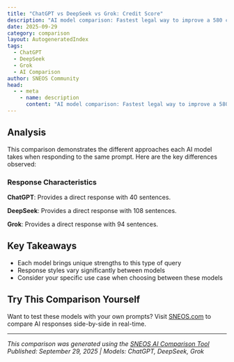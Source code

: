 ```yaml
---
title: "ChatGPT vs DeepSeek vs Grok: Credit Score"
description: "AI model comparison: Fastest legal way to improve a 580 credit score to 750+ in 12 months..."
date: 2025-09-29
category: comparison
layout: AutogeneratedIndex
tags:
  - ChatGPT
  - DeepSeek
  - Grok
  - AI Comparison
author: SNEOS Community
head:
  - - meta
    - name: description
      content: "AI model comparison: Fastest legal way to improve a 580 credit score to 750+ in 12 months..."
---
```


<ChatComparison
  title="ChatGPT vs DeepSeek vs Grok: Credit Score"
  prompt="Fastest legal way to improve a 580 credit score to 750+ in 12 months"
  :responses='{
    "ChatGPT": "Improving a credit score from 580 to 750\u002B in 12 months is ambitious but achievable with disciplined and strategic credit management. Here are the fastest, fully legal ways to do it:\n\n### 1. Check Your Credit Report and Dispute Errors\n- Obtain your credit reports from Experian, Equifax, and TransUnion (free at AnnualCreditReport.com).\n- Review for errors: incorrect late payments, accounts that aren\u2019t yours, outdated negative info.\n- Dispute any inaccuracies promptly, as errors can artificially lower your score.\n\n### 2. Pay Down Credit Card Balances (Reduce Credit Utilization)\n- Your credit utilization ratio (how much of your available credit you use) is a major factor.\n- Aim to keep utilization below 10% (ideally under 5%).\n- If possible, pay down existing balances or request credit limit increases (but don\u2019t increase spending).\n\n### 3. Make All Payments On Time, Every Time\n- Payment history is the largest factor in your credit score (~35%).\n- Set up automatic payments or reminders to avoid any late or missed payments.\n- Even one late payment can significantly hurt progress.\n\n### 4. Become an Authorized User on Someone Else\u2019s Credit Card\n- If a trusted family member or close friend has a well-managed credit card with a long history and low utilization, ask to be added as an authorized user.\n- This can quickly boost your score by adding positive history to your report.\n\n### 5. Use a Secured Credit Card or Credit Builder Loan\n- If you don\u2019t have credit or need to build positive recent activity, open a secured credit card or apply for a credit builder loan.\n- Make small purchases and pay in full each month.\n- This builds a positive payment history and adds healthy revolving credit.\n\n### 6. Avoid Opening Too Many New Accounts\n- Each hard inquiry can temporarily lower your score.\n- Only open new credit accounts as needed, such as for a secured card or credit builder loan strategically.\n- Keep older accounts open to maintain your average credit age.\n\n### 7. Diversify Your Credit Mix (If Needed)\n- Your score benefits from having a mix of cards, installment loans, etc.\n- If you only have credit cards, consider a small personal loan or credit builder loan.\n- Don\u2019t take on loans you don\u2019t need just for this, but strategic use can help.\n\n### 8. Keep Old Accounts Open\n- Length of credit history matters.\n- Don\u2019t close old cards, even if unused, as they help increase your average account age.\n\n---\n\n### Sample Timeline to Reach 750\u002B in 12 Months\n\n- **Month 1-2:** Pull reports, dispute errors, pay down balances, set up automatic payments.\n- **Month 3-4:** Become an authorized user or open secured credit card, start credit builder loan.\n- **Month 5-8:** Maintain on-time payments, keep utilization low, request credit limit increases if possible.\n- **Month 9-12:** Continue habits, avoid new hard pulls unless strategically adding credit, monitor progress.\n\n---\n\n### Final Tips\n- Consistency is key: even one missed payment can delay reaching 750.\n- Avoid payday loans or predatory lenders.\n- Use credit monitoring tools to track your score and see what influences changes.\n\nBy following these steps diligently, many people can move from a 580 credit score into the 750\u002B range within about a year.",
    "DeepSeek": "Of course. Achieving a 750\u002B credit score from 580 in 12 months is an ambitious but very achievable goal with a disciplined, aggressive strategy. The \u0022fastest legal way\u0022 is a multi-pronged attack that addresses the key factors in your FICO score calculation.\n\nHere is your comprehensive, step-by-step plan.\n\n### The Mindset: You Are a Financial First Responder\nFor the next 12 months, your credit is your #1 financial priority. Every financial decision should be filtered through the question: \u0022How does this affect my credit score?\u0022\n\n---\n\n### Phase 1: The Foundation (First 30-45 Days)\n\nThis phase is about damage control and understanding the battlefield.\n\n#### **Step 1: Get Your Official Reports \u0026 Deep-Dive**\nYou cannot fix what you don\u0027t know.\n*   **Source:** Go to **AnnualCreditReport.com** to get your FREE reports from all three bureaus (Equifax, Experian, TransUnion). Do not use a third-party service for this initial deep dive.\n*   **Action:** Scrutinize every single account, inquiry, and collection item. Highlight every negative mark (late payments, collections, charge-offs, judgments).\n\n#### **Step 2: Dispute Errors Aggressively**\nThis is your first and fastest potential score jump.\n*   **What to Dispute:** Any inaccuracies. Wrong balances, accounts that aren\u0027t yours, duplicate collections, late payments you believe you paid on time.\n*   **How to Dispute:** File disputes online directly with each credit bureau for the specific errors you found. Be clear and concise. They have 30-45 days to investigate. If the furnisher (the lender) cannot verify the information, it *must* be removed.\n\n#### **Step 3: Address \u0022Derogatory\u0022 Items (Collections, Charge-Offs)**\nThis is critical. Unpaid collections are a massive score killer.\n*   **The Strategy: \u0022Pay for Delete\u0022**\n    1.  Contact the collection agency (in writing is best for a paper trail).\n    2.  Offer to pay the debt in full (or settle for a lower amount if you can\u0027t afford it) **ON THE CONDITION** that they completely remove the collection account from your credit reports.\n    3.  **GET THIS AGREEMENT IN WRITING** before you send a single penny. Do not trust verbal promises.\n    4.  Once you have the written agreement, make the payment.\n*   **If they refuse a \u0022Pay for Delete\u0022:** Paying a collection without deletion still helps your score in newer FICO models (like FICO 9 and VantageScore 3.0/4.0) because it changes the status to \u0022Paid,\u0022 but the account will still remain on your report for ~7 years. **A deletion is always better.**\n\n---\n\n### Phase 2: The Aggressive Rebuild (Months 2-12)\n\nThis is where you build positive credit history rapidly.\n\n#### **Step 4: Master Credit Card Utilization (The #2 Factor)**\nThis is the **MOST POWERFUL short-term score booster**. Utilization is the percentage of your credit limit you\u0027re using.\n*   **The Golden Rule: Keep your reported utilization below 30%, and ideally under 10%.**\n*   **How to Do It:**\n    1.  **Pay Early, Pay Often:** Don\u0027t wait for your statement. If you have a $1,000 limit and spend $500, pay down $400 of it *before* the statement closing date. Let only a $100 balance (10% utilization) report to the bureaus.\n    2.  **Strategic Spending:** If you need to make a large purchase, spread it across different cards or make a payment right before the statement date to keep the reported balance low.\n*   **Goal:** On the day your credit card issuer reports to the bureaus (call them to find out the date), your balance should be minimal.\n\n#### **Step 5: Become Flawless with Payments (The #1 Factor)**\nFrom this day forward, **not a single payment can be late. Not even by one day.**\n*   **Set it and forget it:** Enable autopay for at least the minimum payment on every single account. This is your safety net.\n*   **A single late payment can tank your score by 100\u002B points. You cannot afford any setbacks.**\n\n#### **Step 6: Strategic Credit Building Tools**\nYou need to add positive payment history. Since your score is low, you\u0027ll need \u0022starter\u0022 products.\n\n*   **Secured Credit Cards:** This is your #1 tool. You put down a cash deposit (e.g., $300) which becomes your credit limit.\n    *   **Recommendations:** Discover it\u00AE Secured, Capital One Platinum Secured. Choose one that **reports to all three bureaus** and ideally **graduates** to an unsecured card after a period of on-time payments.\n    *   **Action:** Get 1-2 secured cards. Use them for small, recurring purchases (like Netflix) and pay them off in full every month (after the statement generates, but before the due date, to avoid interest).\n\n*   **Credit Builder Loans:** These are designed specifically for this purpose.\n    *   **How they work:** You don\u0027t get the money upfront. The lender places the loan amount (e.g., $1,000) into a locked savings account. You make fixed monthly payments for 12-24 months. Once you\u0027ve paid off the loan, you get the money back (minus a small fee).\n    *   **Providers:** Credit Unions, Self, or Chime. They report your on-time payments to the bureaus, building a positive installment loan history.\n\n---\n\n### Advanced Tactics \u0026 Pro Tips\n\n*   **Become an Authorized User:** Do you have a family member or spouse with a old, high-limit credit card and a perfect payment history? Ask them to add you as an authorized user (you don\u0027t even need the card). Their positive account history can be imported onto your credit report, giving your score a significant and immediate boost.\n*   **Ask for Credit Limit Increases:** After 6-12 months of perfect payment history on a card, call and ask for a credit limit increase. A higher limit automatically lowers your utilization ratio, as long as your spending stays the same. **Only do this if the issuer can do a \u0022soft pull\u0022 that doesn\u0027t hurt your score.**\n*   **Credit Mix:** Having both a revolving account (credit card) and an installment account (credit builder loan) can help your score, but this is a minor factor. Don\u0027t take out a loan you don\u0027t need just for this.\n\n### 12-Month Timeline at a Glance\n\n| Month | Primary Focus | Expected Outcome |\n| :--- | :--- | :--- |\n| **1-2** | **Triage \u0026 Dispute.** Get reports, dispute errors, negotiate \u0022pay for delete\u0022 on collections. | Initial jump (20-40 points) from deletions and paid collections. |\n| **3-6** | **Build Positive History.** Get secured card/credit builder loan. Religiously manage utilization (\u003C10%). | Steady, consistent gains (15-25 points per month) as positive payments report. |\n| **7-9** | **Optimize \u0026 Diversify.** Consider a second positive trade line (e.g., another secured card). Request soft-pull credit limit increases. | Continued growth and stabilization. Score should be breaking into the high 600s. |\n| **10-12** | **Maintain Perfection.** Keep utilization ultra-low. All accounts in perfect standing. Let your Average Age of Accounts grow. | Final push into 700s and potentially 750\u002B. The impact of past negatives fades as new, perfect history dominates. |\n\n### Final, Critical Reminders\n\n*   **Patience \u0026 Discipline:** You are undoing past damage. The biggest gains come in the first 6 months from fixing utilization and derogatories. The final push to 750\u002B requires time for your \u0022Average Age of Accounts\u0022 to grow and for the impact of past negatives to fade.\n*   **No Hard Inquiries:** Avoid applying for new credit unless it\u0027s a strategic part of your rebuild (like a necessary secured card). Each hard inquiry can knock off a few points.\n*   **Monitor Progress:** Use a free service like Credit Karma or Experian to track your VantageScore and report changes weekly. Remember, lenders often use FICO scores, which you can get for free from many bank apps (like Discover, Bank of America, Citi) or via the Experian app.\n\nThis plan is aggressive but 100% legal and effective. By systematically removing negatives and aggressively building positives, a **750\u002B score in 12 months is within your reach.** Good luck",
    "Grok": "Improving a credit score from 580 to 750\u002B in 12 months is an ambitious goal, but it is possible with disciplined financial behavior, strategic actions, and a focus on key factors that influence your credit score. A credit score of 580 is considered \u0022poor,\u0022 while 750\u002B is \u0022excellent,\u0022 and the journey requires addressing negative marks, building positive credit history, and optimizing credit usage. Below is a detailed, actionable plan to achieve this legally and as quickly as possible. However, note that individual circumstances (like severe derogatory marks) may affect the timeline or feasibility.\n\n### Key Factors Affecting Credit Scores (FICO Model)\n- **Payment History (35%)**: Paying bills on time is critical.\n- **Credit Utilization (30%)**: The ratio of credit used to credit available.\n- **Length of Credit History (15%)**: Longer history helps, but new accounts can still boost scores with good management.\n- **Credit Mix (10%)**: A variety of credit types (e.g., credit cards, loans) can help.\n- **New Credit (10%)**: Opening too many new accounts can hurt temporarily.\n\n### Step-by-Step Plan to Improve Your Credit Score\n\n#### Month 1\u20133: Lay the Foundation and Address Negatives\n1. **Obtain and Review Your Credit Reports**  \n   - Get free reports from Equifax, Experian, and TransUnion at AnnualCreditReport.com.  \n   - Identify errors, late payments, collections, or other derogatory marks.  \n   - Dispute inaccuracies with the credit bureaus (online or via mail). Errors can take 30\u201345 days to resolve but can provide an immediate boost if corrected.\n\n2. **Bring All Accounts Current**  \n   - Pay any past-due amounts immediately. Late payments hurt your score the most, and getting current stops further damage.  \n   - Set up automatic payments or reminders to ensure on-time payments going forward (payment history is 35% of your score).\n\n3. **Negotiate with Creditors for Late Payments or Collections**  \n   - Contact creditors to request a \u0022goodwill deletion\u0022 for late payments if you\u2019ve since paid them off. Some may remove the negative mark as a courtesy.  \n   - For collections, negotiate a \u0022pay for delete\u0022 agreement where the creditor agrees to remove the collection from your report upon payment. Get agreements in writing before paying.\n\n4. **Reduce Credit Utilization Ratio (\u003C30%)**  \n   - Pay down credit card balances aggressively. Aim to keep utilization under 30% on each card and overall (e.g., if your limit is $1,000, keep the balance under $300).  \n   - If you can\u2019t pay down quickly, request a credit limit increase from your card issuer (without a hard inquiry, if possible) to lower your ratio. Don\u2019t use the extra limit to spend more.  \n   - This can yield quick results as utilization is 30% of your score and updates monthly.\n\n5. **Avoid New Hard Inquiries**  \n   - Don\u2019t apply for unnecessary loans or credit cards during this phase to avoid temporary score drops.\n\n**Potential Early Impact**: Fixing errors, paying past-due accounts, and lowering utilization can boost your score by 50\u2013100 points in the first few months if you have high balances or correctable issues.\n\n---\n\n#### Month 4\u20136: Build Positive Credit History\n6. **Become an Authorized User**  \n   - Ask a trusted family member or friend with an excellent credit score (750\u002B) and a long history to add you as an authorized user on their credit card.  \n   - Ensure the account has low utilization and a perfect payment history. This can add positive history to your report, often within 30\u201360 days, and significantly boost your score.\n\n7. **Open a Secured Credit Card (if needed)**  \n   - If you lack access to be an authorized user or have limited credit, get a secured credit card (you deposit money as collateral for a credit line).  \n   - Use it for small purchases and pay it off in full each month to build positive payment history. Look for cards that report to all three bureaus (e.g., Discover Secured or Capital One Secured).  \n   - Avoid high-fee cards and aim to graduate to an unsecured card within 6\u201312 months.\n\n8. **Consider a Credit Builder Loan**  \n   - Some banks or credit unions offer credit builder loans (e.g., Self or local credit unions). You make small monthly payments, and the loan is reported as positive history. The money is often held in an account and returned to you at the end.  \n   - This helps with payment history and credit mix without risking debt.\n\n9. **Continue Keeping Utilization Low and Payments on Time**  \n   - Maintain discipline with all accounts. Even one missed payment can set you back.\n\n**Potential Impact**: Adding positive accounts and history as an authorized user or through new credit products can increase your score by another 50\u002B points, depending on your starting point and the age/strength of the added accounts.\n\n---\n\n#### Month 7\u201312: Optimize and Sustain\n10. **Diversify Credit Mix (if applicable)**  \n    - If you only have credit cards, consider a small personal loan or installment loan (only if you can afford payments). This adds variety to your credit profile.  \n    - Avoid over-applying, as each hard inquiry can ding your score by 5\u201310 points temporarily.\n\n11. **Monitor Progress and Fine-Tune Utilization**  \n    - Check your score regularly using free tools (e.g., Credit Karma, Experian app) or through your bank.  \n    - Aim to get utilization below 10% for maximum scoring benefit as your score improves.  \n    - Continue paying all bills on time.\n\n12. **Address Older Negative Marks**  \n    - If you still have collections or charge-offs, keep negotiating for removal or wait for them to age (negative marks lose impact over time; most fall off after 7 years).  \n    - Focus on building new, positive history to outweigh older negatives.\n\n13. **Limit New Credit Applications**  \n    - Only apply for new credit if absolutely necessary to avoid hard inquiries. Your score will naturally grow with consistent behavior.\n\n**Potential Impact**: By sustaining perfect payment history, optimizing utilization, and adding diversified credit, you can see additional gains of 50\u2013100\u002B points, potentially reaching 750\u002B if starting negatives are minimal or resolved.\n\n---\n\n### Realistic Expectations and Timeline\n- **Starting at 580**: With high utilization, late payments, or collections, you might hit 650\u2013700 in 6 months with aggressive action (error disputes, utilization under 10%, authorized user boost). Reaching 750\u002B in 12 months is possible if negatives are resolved and you build strong positive history.\n- **Severe Derogatory Marks**: If you have bankruptcies, recent foreclosures, or unpaid collections, reaching 750 in 12 months may be unrealistic, as these take years to fade. Focus on 700\u002B as a milestone.\n- **Consistency is Key**: Scores update monthly, so every on-time payment and utilization improvement helps.\n\n### Additional Tips\n- **Budget and Save**: Use budgeting apps (e.g., YNAB, Mint) to avoid overspending and ensure on-time payments.\n- **Avoid Quick Fixes**: Schemes promising instant score boosts are often scams. Stick to legal, sustainable methods.\n- **Seek Professional Help if Needed**: If overwhelmed by debt or collections, consult a nonprofit credit counselor (via NFCC.org) to negotiate or set up payment plans without harming your score further.\n\n### Sample Progress (Hypothetical)\n- Month 1\u20133: 580 \u2192 630 (fix errors, pay past-due, lower utilization).\n- Month 4\u20136: 630 \u2192 700 (authorized user, secured card, on-time payments).\n- Month 7\u201312: 700 \u2192 750\u002B (sustain habits, optimize utilization, diversify credit).\n\n### Final Note\nReaching 750\u002B in 12 months from 580 requires near-perfect behavior, quick resolution of negatives, and sometimes a boost from external factors (like an authorized user). If you fall short, even hitting 700\u2013720 (good to very good) opens doors to better loan rates and credit options. Stay patient and consistent\u2014credit building is a marathon, not a sprint."
  }'
  published-date="16:28"
/>

## Analysis

This comparison demonstrates the different approaches each AI model takes when responding to the same prompt. Here are the key differences observed:

### Response Characteristics

**ChatGPT**: Provides a direct response with 40 sentences. 

**DeepSeek**: Provides a direct response with 108 sentences. 

**Grok**: Provides a direct response with 94 sentences. 

## Key Takeaways

- Each model brings unique strengths to this type of query
- Response styles vary significantly between models
- Consider your specific use case when choosing between these models

## Try This Comparison Yourself

Want to test these models with your own prompts? Visit [SNEOS.com](https://sneos.com) to compare AI responses side-by-side in real-time.

---

*This comparison was generated using the [SNEOS AI Comparison Tool](https://sneos.com)*
*Published: September 29, 2025 | Models: ChatGPT, DeepSeek, Grok*
